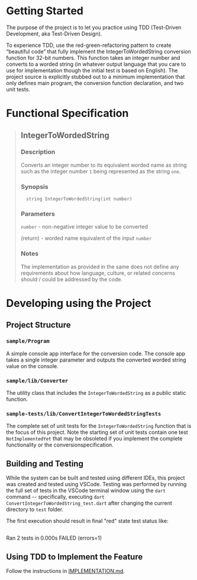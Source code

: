 # Getting Started

The purpose of the project is to let you practice using TDD (Test-Driven Development, aka Test-Driven Design).

To experience TDD, use the red-green-refactoring pattern to create “beautiful code” that fully implement the IntegerToWordedString conversion function for 32-bit numbers. This function takes an integer number and converts to a worded string (in whatever output language that you care to use for implementation though the initial test is based on English). The project source is explicitly stubbed out to a minimum implementation that only defines main program, the conversion function declaration, and two unit tests.

# Functional Specification

> ## IntegerToWordedString
>
> ### Description
>
> Converts an integer number to its equivalent worded name as string
> such as the integer number `1` being represented as the string `one`.
>
> ### Synopsis
>
>       string IntegerToWordedString(int number)
>
> ### Parameters
>
> `number` - non-negative integer value to be converted
>
> (return) - worded name equivalent of the input `number`
>
> ### Notes
>
> The implementation as provided in the same does not define any requirements
> about how language, culture, or related concerns should / could be
> addressed by the code.

# Developing using the Project

## Project Structure

### `sample/Program`

A simple console app interface for the conversion code. The console app takes a single integer parameter and outputs the converted worded string value on the console.

### `sample/lib/Converter`

The utility class that includes the `IntegerToWordedString` as a public static function.

### `sample-tests/lib/ConvertIntegerToWordedStringTests`

The complete set of unit tests for the `IntegerToWordedString` function that is the focus of this project. Note the starting set of unit tests contain one test `NotImplementedYet` that may be obsoleted if you implement the complete functionality or the conversionspecification.

## Building and Testing

While the system can be built and tested using different IDEs, this project was created and tested using VSCode. Testing was performed by running the full set of tests in the VSCode terminal window using the `dart ` command -- specifically, executing `dart ConvertIntegerToWordedString_test.dart` after changing the current directory to `test` folder.

The first execution should result in final "red" state test status like:

## <span style="color:red; font-family:monospace; font-weight: bold; white-space: pre-wrap;">

Ran 2 tests in 0.000s
FAILED (errors=1)

</span>

## Using TDD to Implement the Feature

Follow the instructions in [IMPLEMENTATION.md](../IMPLEMENTATION.md).